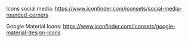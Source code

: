 Icons social media:
https://www.iconfinder.com/iconsets/social-media-rounded-corners

Google Material Icons:
https://www.iconfinder.com/iconsets/google-material-design-icons